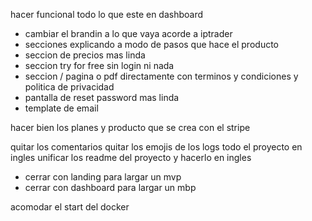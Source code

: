 hacer funcional todo lo que este en dashboard

- cambiar el brandin a lo que vaya acorde a iptrader
- secciones explicando a modo de pasos que hace el producto
- seccion de precios mas linda
- seccion try for free sin login ni nada
- seccion / pagina o pdf directamente con terminos y condiciones y politica de privacidad
- pantalla de reset password mas linda
- template de email

hacer bien los planes y producto que se crea con el stripe

quitar los comentarios
quitar los emojis de los logs
todo el proyecto en ingles
unificar los readme del proyecto y hacerlo en ingles

- cerrar con landing para largar un mvp
- cerrar con dashboard para largar un mbp

acomodar el start del docker
